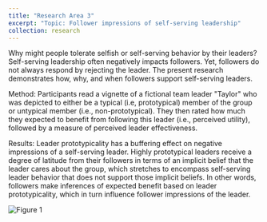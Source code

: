 ```yaml
---
title: "Research Area 3"
excerpt: "Topic: Follower impressions of self-serving leadership"
collection: research
---
```


Why might people tolerate selfish or self-serving behavior by their leaders? Self-serving leadership often negatively impacts followers. Yet, followers do not always respond by rejecting the leader. The present research demonstrates how, why, and when followers support self-serving leaders. 

Method: Participants read a vignette of a fictional team leader "Taylor" who was depicted to either be a typical (i.e, prototypical) member of the group or untypical member (i.e., non-prototypical). They then rated how much they expected to benefit from following this leader (i.e., perceived utility), followed by a measure of perceived leader effectiveness. 

Results: Leader prototypicality has a buffering effect on negative impressions of a self-serving leader. Highly prototypical leaders receive a degree of latitude from their followers in terms of an implicit belief that the leader cares about the group, which stretches to encompass self-serving leader behavior that does not support those implicit beliefs. In other words, followers make inferences of expected benefit based on leader prototypicality, which in turn influence follower impressions of the leader. 

![Figure 1](http://pearlynhsng.github.io/images/ssb_results.png)

